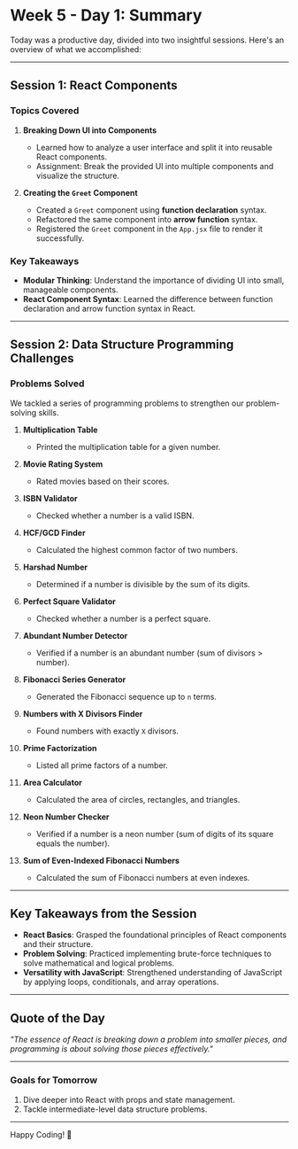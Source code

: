 # **Week 5 - Day 1: Summary**  

Today was a productive day, divided into two insightful sessions. Here's an overview of what we accomplished:  

---

## **Session 1: React Components**  

### **Topics Covered**  
1. **Breaking Down UI into Components**  
   - Learned how to analyze a user interface and split it into reusable React components.  
   - Assignment: Break the provided UI into multiple components and visualize the structure.  

2. **Creating the `Greet` Component**  
   - Created a `Greet` component using **function declaration** syntax.  
   - Refactored the same component into **arrow function** syntax.  
   - Registered the `Greet` component in the `App.jsx` file to render it successfully.  

### **Key Takeaways**  
- **Modular Thinking**: Understand the importance of dividing UI into small, manageable components.  
- **React Component Syntax**: Learned the difference between function declaration and arrow function syntax in React.  

---

## **Session 2: Data Structure Programming Challenges**  

### **Problems Solved**  
We tackled a series of programming problems to strengthen our problem-solving skills.  

1. **Multiplication Table**  
   - Printed the multiplication table for a given number.  

2. **Movie Rating System**  
   - Rated movies based on their scores.  

3. **ISBN Validator**  
   - Checked whether a number is a valid ISBN.  

4. **HCF/GCD Finder**  
   - Calculated the highest common factor of two numbers.  

5. **Harshad Number**  
   - Determined if a number is divisible by the sum of its digits.  

6. **Perfect Square Validator**  
   - Checked whether a number is a perfect square.  

7. **Abundant Number Detector**  
   - Verified if a number is an abundant number (sum of divisors > number).  

8. **Fibonacci Series Generator**  
   - Generated the Fibonacci sequence up to `n` terms.  

9. **Numbers with X Divisors Finder**  
   - Found numbers with exactly `X` divisors.  

10. **Prime Factorization**  
    - Listed all prime factors of a number.  

11. **Area Calculator**  
    - Calculated the area of circles, rectangles, and triangles.  

12. **Neon Number Checker**  
    - Verified if a number is a neon number (sum of digits of its square equals the number).  

13. **Sum of Even-Indexed Fibonacci Numbers**  
    - Calculated the sum of Fibonacci numbers at even indexes.  

---

## **Key Takeaways from the Session**  

- **React Basics**: Grasped the foundational principles of React components and their structure.  
- **Problem Solving**: Practiced implementing brute-force techniques to solve mathematical and logical problems.  
- **Versatility with JavaScript**: Strengthened understanding of JavaScript by applying loops, conditionals, and array operations.  

---

## **Quote of the Day**  
_"The essence of React is breaking down a problem into smaller pieces, and programming is about solving those pieces effectively."_  

---

### **Goals for Tomorrow**  
1. Dive deeper into React with props and state management.  
2. Tackle intermediate-level data structure problems.  

---

Happy Coding! 🚀